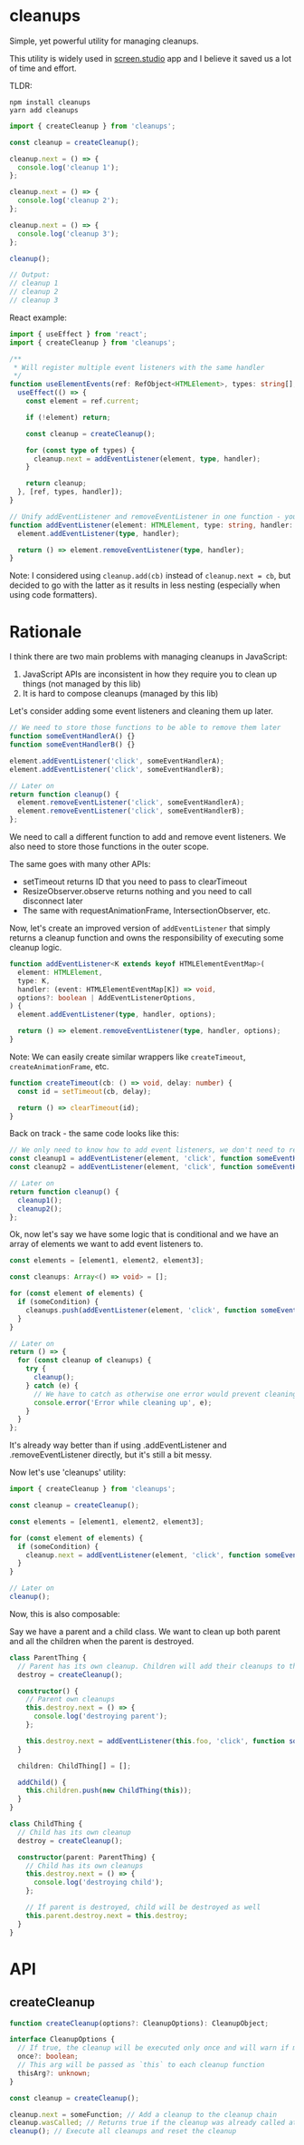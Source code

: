 # cleanups

Simple, yet powerful utility for managing cleanups.

This utility is widely used in [screen.studio](https://screen.studio) app and I believe it saved us a lot of time and effort.

TLDR:

```
npm install cleanups
yarn add cleanups
```

```typescript
import { createCleanup } from 'cleanups';

const cleanup = createCleanup();

cleanup.next = () => {
  console.log('cleanup 1');
};

cleanup.next = () => {
  console.log('cleanup 2');
};

cleanup.next = () => {
  console.log('cleanup 3');
};

cleanup();

// Output:
// cleanup 1
// cleanup 2
// cleanup 3
```

React example:

```typescript
import { useEffect } from 'react';
import { createCleanup } from 'cleanups';

/**
 * Will register multiple event listeners with the same handler
 */
function useElementEvents(ref: RefObject<HTMLElement>, types: string[], handler: (event: Event) => void) {
  useEffect(() => {
    const element = ref.current;

    if (!element) return;

    const cleanup = createCleanup();

    for (const type of types) {
      cleanup.next = addEventListener(element, type, handler);
    }

    return cleanup;
  }, [ref, types, handler]);
}

// Unify addEventListener and removeEventListener in one function - you can do the same with setTimeout, requestAnimationFrame, etc.
function addEventListener(element: HTMLElement, type: string, handler: (event: Event) => void) {
  element.addEventListener(type, handler);

  return () => element.removeEventListener(type, handler);
}
```

Note: I considered using `cleanup.add(cb)` instead of `cleanup.next = cb`, but decided to go with the latter as it results in less nesting (especially when using code formatters).

# Rationale

I think there are two main problems with managing cleanups in JavaScript:

1. JavaScript APIs are inconsistent in how they require you to clean up things (not managed by this lib)
2. It is hard to compose cleanups (managed by this lib)

Let's consider adding some event listeners and cleaning them up later.

```typescript
// We need to store those functions to be able to remove them later
function someEventHandlerA() {}
function someEventHandlerB() {}

element.addEventListener('click', someEventHandlerA);
element.addEventListener('click', someEventHandlerB);

// Later on
return function cleanup() {
  element.removeEventListener('click', someEventHandlerA);
  element.removeEventListener('click', someEventHandlerB);
};
```

We need to call a different function to add and remove event listeners. We also need to store those functions in the outer scope.

The same goes with many other APIs:

- setTimeout returns ID that you need to pass to clearTimeout
- ResizeObserver.observe returns nothing and you need to call disconnect later
- The same with requestAnimationFrame, IntersectionObserver, etc.

Now, let's create an improved version of `addEventListener` that simply returns a cleanup function and owns the responsibility of executing some cleanup logic.

```typescript
function addEventListener<K extends keyof HTMLElementEventMap>(
  element: HTMLElement,
  type: K,
  handler: (event: HTMLElementEventMap[K]) => void,
  options?: boolean | AddEventListenerOptions,
) {
  element.addEventListener(type, handler, options);

  return () => element.removeEventListener(type, handler, options);
}
```

Note: We can easily create similar wrappers like `createTimeout`, `createAnimationFrame`, etc.

```typescript
function createTimeout(cb: () => void, delay: number) {
  const id = setTimeout(cb, delay);

  return () => clearTimeout(id);
}
```

Back on track - the same code looks like this:

```typescript
// We only need to know how to add event listeners, we don't need to remember how to remove them
const cleanup1 = addEventListener(element, 'click', function someEventHandlerA() {});
const cleanup2 = addEventListener(element, 'click', function someEventHandlerB() {});

// Later on
return function cleanup() {
  cleanup1();
  cleanup2();
};
```

Ok, now let's say we have some logic that is conditional and we have an array of elements we want to add event listeners to.

```typescript
const elements = [element1, element2, element3];

const cleanups: Array<() => void> = [];

for (const element of elements) {
  if (someCondition) {
    cleanups.push(addEventListener(element, 'click', function someEventHandler() {}));
  }
}

// Later on
return () => {
  for (const cleanup of cleanups) {
    try {
      cleanup();
    } catch (e) {
      // We have to catch as otherwise one error would prevent cleaning up the rest
      console.error('Error while cleaning up', e);
    }
  }
};
```

It's already way better than if using .addEventListener and .removeEventListener directly, but it's still a bit messy.

Now let's use 'cleanups' utility:

```typescript
import { createCleanup } from 'cleanups';

const cleanup = createCleanup();

const elements = [element1, element2, element3];

for (const element of elements) {
  if (someCondition) {
    cleanup.next = addEventListener(element, 'click', function someEventHandler() {});
  }
}

// Later on
cleanup();
```

Now, this is also composable:

Say we have a parent and a child class. We want to clean up both parent and all the children when the parent is destroyed.

```typescript
class ParentThing {
  // Parent has its own cleanup. Children will add their cleanups to this cleanup
  destroy = createCleanup();

  constructor() {
    // Parent own cleanups
    this.destroy.next = () => {
      console.log('destroying parent');
    };

    this.destroy.next = addEventListener(this.foo, 'click', function someEventHandler() {});
  }

  children: ChildThing[] = [];

  addChild() {
    this.children.push(new ChildThing(this));
  }
}

class ChildThing {
  // Child has its own cleanup
  destroy = createCleanup();

  constructor(parent: ParentThing) {
    // Child has its own cleanups
    this.destroy.next = () => {
      console.log('destroying child');
    };

    // If parent is destroyed, child will be destroyed as well
    this.parent.destroy.next = this.destroy;
  }
}
```

# API

## createCleanup

```typescript
function createCleanup(options?: CleanupOptions): CleanupObject;

interface CleanupOptions {
  // If true, the cleanup will be executed only once and will warn if more cleanups are added after it was executed
  once?: boolean;
  // This arg will be passed as `this` to each cleanup function
  thisArg?: unknown;
}

const cleanup = createCleanup();

cleanup.next = someFunction; // Add a cleanup to the cleanup chain
cleanup.wasCalled; // Returns true if the cleanup was already called at least once
cleanup(); // Execute all cleanups and reset the cleanup
```
